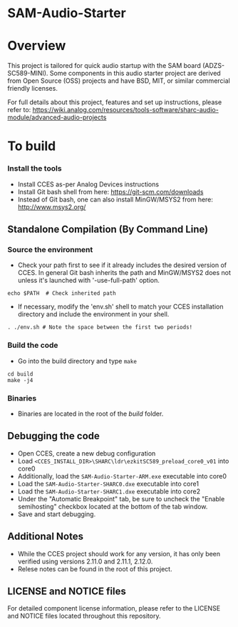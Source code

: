 # SAM-Audio-Starter

# Overview
This project is tailored for quick audio startup with the SAM board (ADZS-SC589-MINI). Some components in this audio starter project are derived from Open Source (OSS) projects and have BSD, MIT, or similar commercial friendly licenses.

For full details about this project, 
features and set up instructions, please refer to: https://wiki.analog.com/resources/tools-software/sharc-audio-module/advanced-audio-projects

# To build

### Install the tools
- Install CCES as-per Analog Devices instructions
- Install Git bash shell from here: https://git-scm.com/downloads
- Instead of Git bash, one can also install MinGW/MSYS2 from
  here: http://www.msys2.org/

## Standalone Compilation (By Command Line)

### Source the environment
- Check your path first to see if it already includes the desired version of
  CCES.  In general Git bash inherits the path and MinGW/MSYS2 does not
  unless it's launched with '-use-full-path' option.

```
echo $PATH  # Check inherited path
```

- If necessary, modify the 'env.sh' shell to match your CCES installation
  directory and include the environment in your shell.

```
. ./env.sh # Note the space between the first two periods!
```

### Build the code
- Go into the build directory and type `make`

```
cd build
make -j4
```
### Binaries
- Binaries are located in the root of the _build_ folder.

## Debugging the code
- Open CCES, create a new debug configuration
- Load `<CCES_INSTALL_DIR>\SHARC\ldr\ezkitSC589_preload_core0_v01` into core0
- Additionally, load the `SAM-Audio-Starter-ARM.exe` executable into core0
- Load the `SAM-Audio-Starter-SHARC0.dxe` executable into core1
- Load the `SAM-Audio-Starter-SHARC1.dxe` executable into core2
- Under the "Automatic Breakpoint" tab, be sure to uncheck the "Enable
  semihosting" checkbox located at the bottom of the tab window.
- Save and start debugging.

## Additional Notes

- While the CCES project should work for any version, it has only been verified using versions 2.11.0 and 2.11.1, 2.12.0. 
- Relese notes can be found in the root of this project. 

## LICENSE and NOTICE files

For detailed component license information, please refer to the LICENSE and NOTICE files located throughout this repository.
